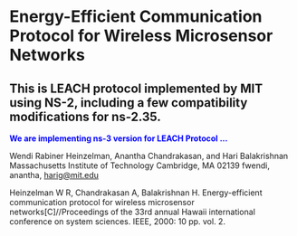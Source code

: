 # Energy-Efficient Communication Protocol for Wireless Microsensor Networks
## This is LEACH protocol implemented by MIT using NS-2, including a few compatibility modifications for ns-2.35.

<font color=blue> **We are implementing ns-3 version for LEACH Protocol ...** </font>

Wendi Rabiner Heinzelman, Anantha Chandrakasan, and Hari Balakrishnan
Massachusetts Institute of Technology
Cambridge, MA 02139
fwendi, anantha, harig@mit.edu

Heinzelman W R, Chandrakasan A, Balakrishnan H. Energy-efficient communication protocol for wireless microsensor networks[C]//Proceedings of the 33rd annual Hawaii international conference on system sciences. IEEE, 2000: 10 pp. vol. 2.
